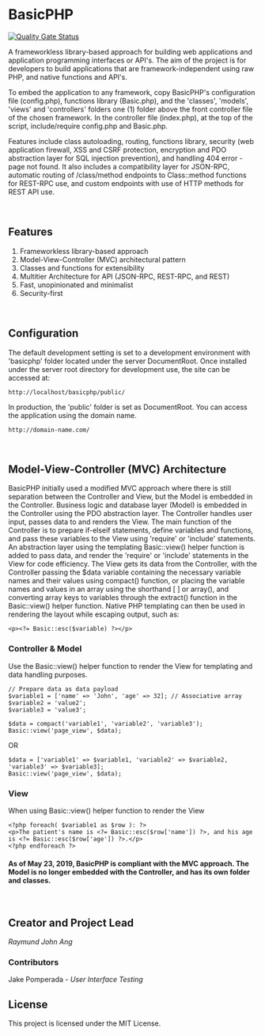 # BasicPHP

[![Quality Gate Status](https://sonarcloud.io/api/project_badges/measure?project=basicphp&metric=alert_status)](https://sonarcloud.io/dashboard?id=basicphp)

A frameworkless library-based approach for building web applications and application programming interfaces or API's. The aim of the project is for developers to build applications that are framework-independent using raw PHP, and native functions and API's.

To embed the application to any framework, copy BasicPHP's configuration file (config.php), functions library (Basic.php), and the 'classes', 'models', 'views' and 'controllers' folders one (1) folder above the front controller file of the chosen framework. In the controller file (index.php), at the top of the script, include/require config.php and Basic.php.

Features include class autoloading, routing, functions library, security (web application firewall, XSS and CSRF protection, encryption and PDO abstraction layer for SQL injection prevention), and handling 404 error - page not found. It also includes a compatibility layer for JSON-RPC, automatic routing of /class/method endpoints to Class::method functions for REST-RPC use, and custom endpoints with use of HTTP methods for REST API use.

<br />

## Features

1. Frameworkless library-based approach
2. Model-View-Controller (MVC) architectural pattern
3. Classes and functions for extensibility
4. Multitier Architecture for API (JSON-RPC, REST-RPC, and REST)
5. Fast, unopinionated and minimalist
6. Security-first

<br />

## Configuration

The default development setting is set to a development environment with 'basicphp' folder located under the server DocumentRoot. Once installed under the server root directory for development use, the site can be accessed at:

```
http://localhost/basicphp/public/
```

In production, the 'public' folder is set as DocumentRoot. You can access the application using the domain name.

```
http://domain-name.com/
```
<br />

## Model-View-Controller (MVC) Architecture

BasicPHP initially used a modified MVC approach where there is still separation between the Controller and View, but the Model is embedded in the Controller. Business logic and database layer (Model) is embedded in the Controller using the PDO abstraction layer. The Controller handles user input, passes data to and renders the View. The main function of the Controller is to prepare if-elseif statements, define variables and functions, and pass these variables to the View using 'require' or 'include' statements. An abstraction layer using the templating Basic::view() helper function is added to pass data, and render the 'require' or 'include' statements in the View for code efficiency. The View gets its data from the Controller, with the Controller passing the $data variable containing the necessary variable names and their values using compact() function, or placing the variable names and values in an array using the shorthand [ ] or array(), and converting array keys to variables through the extract() function in the Basic::view() helper function. Native PHP templating can then be used in rendering the layout while escaping output, such as:

```
<p><?= Basic::esc($variable) ?></p>
```

### Controller & Model

Use the Basic::view() helper function to render the View for templating and data handling purposes.

```
// Prepare data as data payload
$variable1 = ['name' => 'John', 'age' => 32]; // Associative array
$variable2 = 'value2';
$variable3 = 'value3';

$data = compact('variable1', 'variable2', 'variable3');
Basic::view('page_view', $data);
```

OR

```
$data = ['variable1' => $variable1, 'variable2' => $variable2, 'variable3' => $variable3];
Basic::view('page_view', $data);
```

### View

When using Basic::view() helper function to render the View

```
<?php foreach( $variable1 as $row ): ?>
<p>The patient's name is <?= Basic::esc($row['name']) ?>, and his age is <?= Basic::esc($row['age']) ?>.</p>
<?php endforeach ?>
```

#### As of May 23, 2019, BasicPHP is compliant with the MVC approach. The Model is no longer embedded with the Controller, and has its own folder and classes.

<br />

## Creator and Project Lead

*Raymund John Ang*

### Contributors

Jake Pomperada - *User Interface Testing*

## License

This project is licensed under the MIT License.
